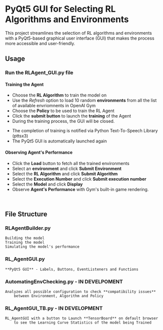 # PyQt5 GUI for Selecting RL Algorithms and Environments

This project streamlines the selection of RL algorithms and environments with a PyQt5-based graphical user interface (GUI) that makes the process more accessible and user-friendly.

## Usage

### Run the RLAgent_GUI.py file

#### Training the Agent

 - Choose the **RL Algorithm** to train the model on
 - Use the _Refresh_ option to load 10 random **environments** from all the list of available envriomnents in OpenAI Gym
 - Choose the **Policy** to be used to train the RL Agent
 - Click the **submit button** to launch the **training** of the Agent 
 - During the training process, the GUI will be closed.
* The completion of training is notified via Python Text-To-Speech Library (pttsx3)
* The PyQt5 GUI is automatically launched again
 
#### Observing Agent's Performance
 - Click the **Load** button to fetch all the trained environments
 - Select an **environment** and click **Submit Environment**
 - Select the **RL Algorithm** and click **Submit Algorithm**
 - Select the **Execution Number** and click **Submit execution number**
 - Select the **Model** and click **Display**
 - Observe **Agent's Performance** with Gym's built-in game rendering.
 
<br>

## File Structure

### RLAgentBuilder.py
    Building the model
    Training the model
    Simulating the model's performance

### RL_AgentGUI.py
    **PyQt5 GUI** - Labels, Buttons, EventListeners and Functions
    
### AutomatingEnvChecking.py - IN DEVELPOMENT
    Analyzes all possible configuration to check **compatibility issues** 
        between Environment, Algorithm and Policy

### RL_AgentGUI_TB.py - IN DEVELOPMENT
    RL_AgentGUI with a button to Launch **TensorBoard** on default browser 
        to see the Learning Curve Statistics of the model being Trained